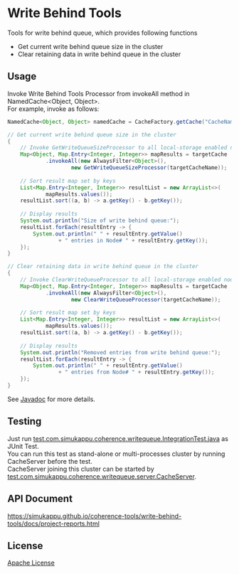 # Write Behind Tools
Tools for write behind queue, which provides following functions
* Get current write behind queue size in the cluster
* Clear retaining data in write behind queue in the cluster

## Usage
Invoke Write Behind Tools Processor from invokeAll method in NamedCache\<Object, Object\>.  
For example, invoke as follows:  
```java
NamedCache<Object, Object> namedCache = CacheFactory.getCache("CacheName");

// Get current write behind queue size in the cluster
{
	// Invoke GetWriteQueueSizeProcessor to all local-storage enabled nodes
	Map<Object, Map.Entry<Integer, Integer>> mapResults = targetCache
			.invokeAll(new AlwaysFilter<Object>(),
					new GetWriteQueueSizeProcessor(targetCacheName));
	
	// Sort result map set by keys
	List<Map.Entry<Integer, Integer>> resultList = new ArrayList<>(
			mapResults.values());
	resultList.sort((a, b) -> a.getKey() - b.getKey());
	
	// Display results
	System.out.println("Size of write behind queue:");
	resultList.forEach(resultEntry -> {
		System.out.println(" " + resultEntry.getValue()
				+ " entries in Node# " + resultEntry.getKey());
	});
}

// Clear retaining data in write behind queue in the cluster
{
	// Invoke ClearWriteQueueProcessor to all local-storage enabled nodes
	Map<Object, Map.Entry<Integer, Integer>> mapResults = targetCache
			.invokeAll(new AlwaysFilter<Object>(),
					new ClearWriteQueueProcessor(targetCacheName));
	
	// Sort result map set by keys
	List<Map.Entry<Integer, Integer>> resultList = new ArrayList<>(
			mapResults.values());
	resultList.sort((a, b) -> a.getKey() - b.getKey());
	
	// Display results
	System.out.println("Removed entries from write behind queue:");
	resultList.forEach(resultEntry -> {
		System.out.println(" " + resultEntry.getValue()
				+ " entries from Node# " + resultEntry.getKey());
	});
}
```
See [Javadoc](https://simukappu.github.io/coherence-tools/write-behind-tools/docs/apidocs/index.html) for more details.

## Testing
Just run [test.com.simukappu.coherence.writequeue.IntegrationTest.java](https://github.com/simukappu/coherence-tools/blob/master/write-behind-tools/src/test/java/test/com/simukappu/coherence/writequeue/IntegrationTest.java) as JUnit Test.  
You can run this test as stand-alone or multi-processes cluster by running CacheServer before the test.  
CacheServer joining this cluster can be started by [test.com.simukappu.coherence.writequeue.server.CacheServer](https://github.com/simukappu/coherence-tools/blob/master/write-behind-tools/src/test/java/test/com/simukappu/coherence/writequeue/server/CacheServer.java).

## API Document
<https://simukappu.github.io/coherence-tools/write-behind-tools/docs/project-reports.html>

## License
[Apache License](https://github.com/simukappu/coherence-tools/blob/master/LICENSE)
